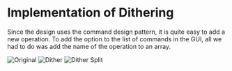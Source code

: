 # Implementation of Dithering

Since the design uses the command design pattern, it is quite easy to add a new operation. To add
the option to the list of commands in the GUI, all we had to do was add the name of the operation to
an array.

![Original](res/og.jpg)
![Dither](res/dither.png)
![Dither Split](res/dither-split-50.png)
